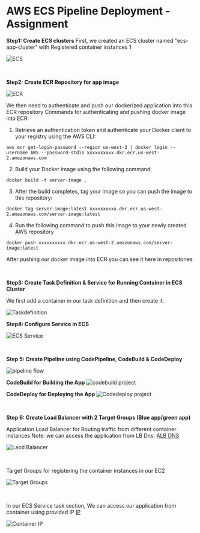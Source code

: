 # AWS ECS Pipeline Deployment - Assignment


**Step1: Create ECS clusters**
First, we created an ECS cluster named "ecs-app-cluster" with Registered container instances 1

![ECS](https://user-images.githubusercontent.com/32056694/173224874-620199d4-b579-4705-aef8-e8fbd6d919d2.png)

<br />

**Step2: Create ECR Repository for app image**

![ECR](https://awesomescreenshot.s3.amazonaws.com/image/1810911/28605422-41037a6c69b0afa80a08e7e55e6ea2c8.png?X-Amz-Algorithm=AWS4-HMAC-SHA256&X-Amz-Credential=AKIAJSCJQ2NM3XLFPVKA%2F20220612%2Fus-east-1%2Fs3%2Faws4_request&X-Amz-Date=20220612T085225Z&X-Amz-Expires=28800&X-Amz-SignedHeaders=host&X-Amz-Signature=79fb89a744d66b959704f0331473a6ef8f3fea27bfab7319743048cd4b3b429c)

We then need to authenticate and push our dockerized application into this ECR repository
Commands for authenticating and pushing docker image into ECR:

1. Retrieve an authentication token and authenticate your Docker client to your registry using the AWS CLI:

```
aws ecr get-login-password --region us-west-2 | docker login --username AWS --password-stdin xxxxxxxxxx.dkr.ecr.us-west-2.amazonaws.com
```
2. Build your Docker image using the following command
```
docker build -t server-image .
```
3. After the build completes, tag your image so you can push the image to this repository:
```
docker tag server-image:latest xxxxxxxxxx.dkr.ecr.us-west-2.amazonaws.com/server-image:latest
```
4. Run the following command to push this image to your newly created AWS repository
```
docker push xxxxxxxxxx.dkr.ecr.us-west-2.amazonaws.com/server-image:latest
```
After pushing our docker image into ECR you can see it here in repositories.

<br />

**Step3: Create Task Definition & Service for Running Container in ECS Cluster**

We first add a container in our task definition and then create it.

![Taskdefinition](https://awesomescreenshot.s3.amazonaws.com/image/1810911/28605562-a80d15ff432edead42235049af7494e8.png?X-Amz-Algorithm=AWS4-HMAC-SHA256&X-Amz-Credential=AKIAJSCJQ2NM3XLFPVKA%2F20220612%2Fus-east-1%2Fs3%2Faws4_request&X-Amz-Date=20220612T085623Z&X-Amz-Expires=28800&X-Amz-SignedHeaders=host&X-Amz-Signature=09fe09c85df8dd0d95ebb51a9e5613aa1d01ec7a1b89e56542db87f51f9fc8ea)

**Step4: Configure Service in ECS**

![ECS Service](https://awesomescreenshot.s3.amazonaws.com/image/1810911/28605605-a810d914e3cb7a43e35a3f3bc2146ea0.png?X-Amz-Algorithm=AWS4-HMAC-SHA256&X-Amz-Credential=AKIAJSCJQ2NM3XLFPVKA%2F20220612%2Fus-east-1%2Fs3%2Faws4_request&X-Amz-Date=20220612T090015Z&X-Amz-Expires=28800&X-Amz-SignedHeaders=host&X-Amz-Signature=0381368c0196b77ec3be77cc2582cea6fdf44a2e9778e4dd6a7fd7223e089c1b)


<br />

**Step 5: Create Pipeline using CodePipeline, CodeBuild & CodeDeploy**

![pipeline flow](https://awesomescreenshot.s3.amazonaws.com/image/1810911/28605723-1419744b54447059f808d58b96ff4cbd.png?X-Amz-Algorithm=AWS4-HMAC-SHA256&X-Amz-Credential=AKIAJSCJQ2NM3XLFPVKA%2F20220612%2Fus-east-1%2Fs3%2Faws4_request&X-Amz-Date=20220612T090702Z&X-Amz-Expires=28800&X-Amz-SignedHeaders=host&X-Amz-Signature=b0d6e7fc4f90ab8e6b4f55ee097176e14d049dbd9a2745e674b5c39813563673)


**CodeBuild for Building the App**
![codebuild project](https://awesomescreenshot.s3.amazonaws.com/image/1810911/28605783-173cf3e6529b974ccbc5aa50eada0e46.png?X-Amz-Algorithm=AWS4-HMAC-SHA256&X-Amz-Credential=AKIAJSCJQ2NM3XLFPVKA%2F20220612%2Fus-east-1%2Fs3%2Faws4_request&X-Amz-Date=20220612T091024Z&X-Amz-Expires=28800&X-Amz-SignedHeaders=host&X-Amz-Signature=da291e7621bbf4835b25502db0be7cc3ee9b8fdaea2f9e915108d9bee159719a)


**CodeDeploy for Deploying the App**
![Codedeploy project](https://awesomescreenshot.s3.amazonaws.com/image/1810911/28605824-704e3695cb2af695d47058423c6586c5.png?X-Amz-Algorithm=AWS4-HMAC-SHA256&X-Amz-Credential=AKIAJSCJQ2NM3XLFPVKA%2F20220612%2Fus-east-1%2Fs3%2Faws4_request&X-Amz-Date=20220612T091309Z&X-Amz-Expires=28800&X-Amz-SignedHeaders=host&X-Amz-Signature=ce788b2b2f2cd79a2bfd2f41452b00ab6fdc9b88a71f3264923b5501b8a4401b)

<br />

**Step 6: Create Load Balancer with 2 Target Groups (Blue app/green app)**

Application Load Balancer for Routing traffic from different container instances
Note: we can access the application from LB Dns: [ALB DNS](http://ecs-app-lb-1477482267.us-west-2.elb.amazonaws.com/)

![Laod Balancer](https://awesomescreenshot.s3.amazonaws.com/image/1810911/28605850-1ee7e5253149256f53ad41a9472b46bc.png?X-Amz-Algorithm=AWS4-HMAC-SHA256&X-Amz-Credential=AKIAJSCJQ2NM3XLFPVKA%2F20220612%2Fus-east-1%2Fs3%2Faws4_request&X-Amz-Date=20220612T091535Z&X-Amz-Expires=28800&X-Amz-SignedHeaders=host&X-Amz-Signature=056e93cfbc800af719bdfe86e2e3564e1937d3dbe4fcff6fe7ccb55979d70af9)

<br />

Target Groups for registering the container instances in our EC2

![Target Groups](https://awesomescreenshot.s3.amazonaws.com/image/1810911/28605904-746b2f351e8cfc79b9f917ccc62ae95a.png?X-Amz-Algorithm=AWS4-HMAC-SHA256&X-Amz-Credential=AKIAJSCJQ2NM3XLFPVKA%2F20220612%2Fus-east-1%2Fs3%2Faws4_request&X-Amz-Date=20220612T091850Z&X-Amz-Expires=28800&X-Amz-SignedHeaders=host&X-Amz-Signature=9692a57132f5e73fe242ce48af0b6218fbb37bb237c0c483c89bddf39c235b2d)

<br />

In our ECS Service task section, We can access our application from container using provided IP [IP](http://ecs-app-lb-1477482267.us-west-2.elb.amazonaws.com/)

![Container IP](https://awesomescreenshot.s3.amazonaws.com/image/1810911/28605948-ca30ce4d762477543319b5e05d057899.png?X-Amz-Algorithm=AWS4-HMAC-SHA256&X-Amz-Credential=AKIAJSCJQ2NM3XLFPVKA%2F20220612%2Fus-east-1%2Fs3%2Faws4_request&X-Amz-Date=20220612T092357Z&X-Amz-Expires=28800&X-Amz-SignedHeaders=host&X-Amz-Signature=1c59e1859a04e5794c1a647c4bb15aaa6f08c32f3ddad75e66eb08fa24cef24e)




